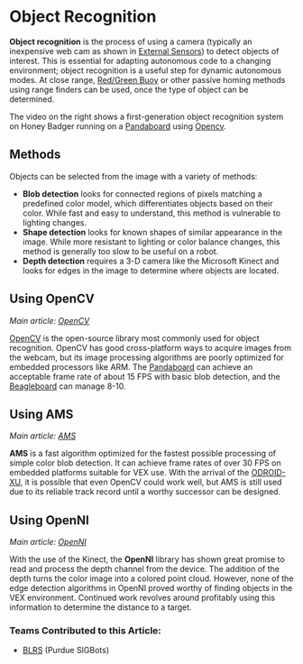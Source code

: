 # Object Recognition

**Object recognition** is the process of using a camera \(typically an inexpensive web cam as shown in [External Sensors](../../electronics/vex/vex-sensors/)\) to detect objects of interest. This is essential for adapting autonomous code to a changing environment; object recognition is a useful step for dynamic autonomous modes. At close range, [Red/Green Buoy](red-green-buoy.md) or other passive homing methods using range finders can be used, once the type of object can be determined.

The video on the right shows a first-generation object recognition system on Honey Badger running on a [Pandaboard](../../electronics/general/external-boards/pandaboard.md) using [Opencv](opencv.md).

## Methods

Objects can be selected from the image with a variety of methods:

* **Blob detection** looks for connected regions of pixels matching a predefined color model, which differentiates objects based on their color. While fast and easy to understand, this method is vulnerable to lighting changes.
* **Shape detection** looks for known shapes of similar appearance in the image. While more resistant to lighting or color balance changes, this method is generally too slow to be useful on a robot.
* **Depth detection** requires a 3-D camera like the Microsoft Kinect and looks for edges in the image to determine where objects are located.

## Using OpenCV

_Main article:_ [_OpenCV_](opencv.md)

[OpenCV](opencv.md) is the open-source library most commonly used for object recognition. OpenCV has good cross-platform ways to acquire images from the webcam, but its image processing algorithms are poorly optimized for embedded processors like ARM. The [Pandaboard](../../electronics/general/external-boards/pandaboard.md) can achieve an acceptable frame rate of about 15 FPS with basic blob detection, and the [Beagleboard](../../electronics/general/external-boards/beagleboard.md) can manage 8-10.

## Using AMS

_Main article:_ [_AMS_](ams.md)

**AMS** is a fast algorithm optimized for the fastest possible processing of simple color blob detection. It can achieve frame rates of over 30 FPS on embedded platforms suitable for VEX use. With the arrival of the [ODROID-XU](../../electronics/general/external-boards/odroid-xu.md), it is possible that even OpenCV could work well, but AMS is still used due to its reliable track record until a worthy successor can be designed.

## Using OpenNI

_Main article:_ [_OpenNI_](openni.md)

With the use of the Kinect, the **OpenNI** library has shown great promise to read and process the depth channel from the device. The addition of the depth turns the color image into a colored point cloud. However, none of the edge detection algorithms in OpenNI proved worthy of finding objects in the VEX environment. Continued work revolves around profitably using this information to determine the distance to a target.

### Teams Contributed to this Article:

* [BLRS](https://purduesigbots.com/) \(Purdue SIGBots\)


